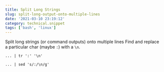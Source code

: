 ```yaml
---
title: Split Long Strings
slug: split-long-output-onto-multiple-lines
date: '2021-03-10 23:19:12'
category: technical.snippet
tags: ['bash', 'linux']
---
```


Split long strings (or command outputs) onto multiple lines
Find and replace a particular char (maybe `:`) with a `\n`.

```
... | tr ':' '\n'

... | sed 's/:/\n/g'
```
